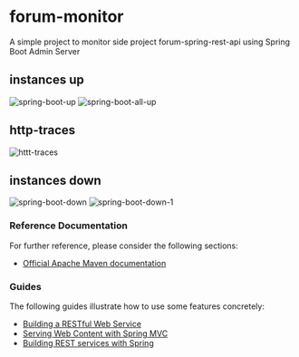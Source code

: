# forum-monitor
A simple project to monitor side project forum-spring-rest-api using Spring Boot Admin Server

## instances up
![spring-boot-up](https://i.snipboard.io/deIB3v.jpg)
![spring-boot-all-up](https://i.snipboard.io/I7sQ6D.jpg)

## http-traces
![httt-traces](https://i.snipboard.io/ivctR3.jpg)

## instances down
![spring-boot-down](https://i.snipboard.io/uRSD0T.jpg)
![spring-boot-down-1](https://i.snipboard.io/qYACU7.jpg)

### Reference Documentation
For further reference, please consider the following sections:

* [Official Apache Maven documentation](https://maven.apache.org/guides/index.html)

### Guides
The following guides illustrate how to use some features concretely:

* [Building a RESTful Web Service](https://spring.io/guides/gs/rest-service/)
* [Serving Web Content with Spring MVC](https://spring.io/guides/gs/serving-web-content/)
* [Building REST services with Spring](https://spring.io/guides/tutorials/bookmarks/)

